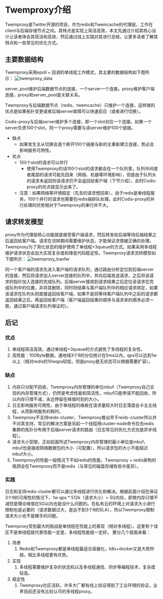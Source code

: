 # Twemproxy介绍

Twemproxy是Twitter开源的项目，作为redis和Twemcache的代理层，工作在client与后端存储节点之间。其特点是实现上简洁高效，本文先通过介绍其核心设计让读者体会其简洁和高效，然后通过线上实践对其进行总结，让更多读者了解其特点和一些常见的优化方式。

## 主要数据结构
Twemproxy采用epoll + 回调的单线程工作模式，其主要的数据结构如下图所示：
![twemproxy_data]()

server_pool维护后端数据节点的连接，一个server一个连接。proxy维护客户端连接，proxy和server_pool是关联关系。

Twemproxy与后端数据节点（redis、twemcache）只维护一个连接，这样做的优点是如果拓扑变更或者后端server故障可以快速反应（或者进行切换）。

Codis-proxy与后端server维护多个连接，即一个slot对应一个连接。如果一个server负责100个slot，则一个proxy需要与该server维护100个链接。
* 缺点
	* 如果发生主从切换会逐个断开100个链接与新的主重新建立连接，势必会影响服务可用性。
* 优点
	* 100个slot的请求可以并行
		* 使用Twemproxy的话100个slot的请求都会在一个队列里，队列中间或者尾部的请求可能先回来（网络、机器等环境影响），但是由于队列头的请求未返回则该请求仍不会返回给客户端（下节介绍），此时Codis-proxy的优点就显示出来了。
	* 注意：如果网络等环境稳定（先去的请求想回来），由于redis是单线程服务，100个并行的请求也需要在redis端排队处理，此时Codis-proxy的并行处理的优势相对于Twemproxy的串行并不大。


## 请求转发模型
proxy作为代理层核心功能就是接受客户端请求，然后转发给后端等待后端结果之后返回给客户端。请求在流转期间需要维护状态，才能保证求情被正确的处理，Twemproxy为了简化状态的维护使用了单线程+3queue的方式。如果采用多线程维护请求状态会加大实现复杂度和降低代码稳定性。Twemproxy请求流转模型如下图所示：
![twemproxy_tranfer]()

同一个客户端的请求先进入客户端的请求队列，通过路由分析定位到后端server的连接，然后将请求加入server连接的队列中，并向后端发送请求，之后将该请求的指针加入连接的完成队列。后端server接收到请求结果之后定位该请求在完成队列中的位置，并将其删除，同时将结果与客户端队列中的相应请求绑定，如果该请求在队列头则直接返回给客户端，如果不是则等待客户端队列中之前的请求都返回结果之后，再返回给客户端（客户端返回结果的顺序与请求来的顺序必须一致，通过客户端请求队列保证的）。

## 后记

### 优点
1. 单线程简洁高效，通过单线程+3queue的方式避免了多线程的复杂性。
2. 高性能：100Byte数据，通地域3个9的分位统计在5ms以内，qps可以达到1w以上（相对redis的10wqps较低，但是proxy是无状态可以根据需要扩容）。

### 缺点
1. 内存只分配不回收，Twemproxy内存管理的单位mbuf（Twemproxy自己实现的内存管理方式），仍然是考虑性能和简洁性，mbuf只能申请不能回收，所以内存只增不减，永远停留在峰值时刻的大小。
2. 日志影响服务可用性，由于单线程的缘故在请求量较大时日志落盘会卡主主线程，从而影响服务的耗时。
3. Twemproxy不支持reids-cluster，Twemproxy推出早于reids-cluster所以并不对其支持，常见的解决方案是另起一个线程用cluster-node命令拉去redis集群的拓扑分布用于后端server请求的路由（日志常见的优化方式也是异步线程）。
4. 请求大小受限，正如前面所述Twemproxy内存管理的最小单位是mbuf，mbuf也是接收网络数据包的大小（可配置），所以请求包的大小不能超过mbuf大小。
5. Twemproxy的性能一般情况下不如redis的性能，Twemproxy + redis架构的瓶颈会在Twemproxy而不是redis（与常见的磁盘存储有些许差异）。

### 实践
日志和支持redis-cluster都可以通过多线程进行优化和解决。根据前面介绍在保证3个9的可用性的情况下，1w qps * 512k（请求大小）= 5G内存，即使内存只增不减但是理论峰值在5G以内也是没什么问题的。在私有云的环境上对请求大小进行限制也是必要的（请求数据过大，是达不到3个9的SLA），所以Twemproxy限制请求大小也不是棘手的问题。

Twemproxy受到最大的挑战是单线程在性能上的表现（相对多线程）。这里有个误区不是单线程就代表性能一定差，多线程性能就一定好。
要分几个层面来看：
1. 场景
	1. Redis和Twemproxy都是单线程最适合容器化，k8s+docker又是大势所趋，相比多线程更有优势。
2. 实现
	1. 多线程需要维护复杂的状态机以及多线程通信、同步等编程技术，复杂度较高。
3. 稳定性
	1. Twemproxy社区活跃，许多大厂都有线上验证得到了工业环境的验证，业界目前还没有比较认可的多线程proxy。